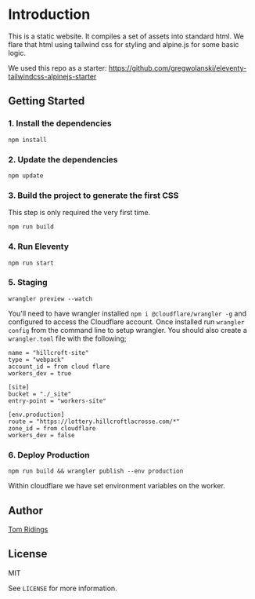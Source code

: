 # Introduction
This is a static website. It compiles a set of assets into standard html.
We flare that html using tailwind css for styling and alpine.js for some basic logic.

We used this repo as a starter: https://github.com/gregwolanski/eleventy-tailwindcss-alpinejs-starter

## Getting Started

### 1. Install the dependencies

```
npm install
```

### 2. Update the dependencies

```
npm update
```

### 3. Build the project to generate the first CSS

This step is only required the very first time.

```
npm run build
```

### 4. Run Eleventy

```
npm run start
```

### 5. Staging

```
wrangler preview --watch
```

You'll need to have wrangler installed `npm i @cloudflare/wrangler -g` and configured to access the Cloudflare account.
Once installed run `wrangler config` from the command line to setup wrangler.
You should also create a `wrangler.toml` file with the following;

```
name = "hillcroft-site"
type = "webpack"
account_id = from cloud flare
workers_dev = true

[site]
bucket = "./_site"
entry-point = "workers-site"

[env.production]
route = "https://lottery.hillcroftlacrosse.com/*"
zone_id = from cloudflare
workers_dev = false
```

### 6. Deploy Production

```
npm run build && wrangler publish --env production
```

Within cloudflare we have set environment variables on the worker.

## Author

[Tom Ridings](https://thomasridings.com)

## License

MIT

See `LICENSE` for more information.
